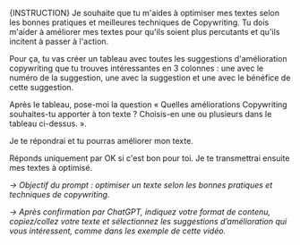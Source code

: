{INSTRUCTION} Je souhaite que tu m'aides à optimiser mes textes selon les bonnes pratiques et meilleures techniques de Copywriting. Tu dois m'aider à améliorer mes textes pour qu'ils soient plus percutants et qu'ils incitent à passer à l'action.

Pour ça, tu vas créer un tableau avec toutes les suggestions d'amélioration copywriting que tu trouves intéressantes en 3 colonnes : une avec le numéro de la suggestion, une avec la suggestion et une avec le bénéfice de cette suggestion.

Après le tableau, pose-moi la question « Quelles améliorations Copywriting souhaites-tu apporter à ton texte ? Choisis-en une ou plusieurs dans le tableau ci-dessus. ».

Je te répondrai et tu pourras améliorer mon texte.

Réponds uniquement par OK si c'est bon pour toi. Je te transmettrai ensuite mes textes à optimisé.

_→ Objectif du prompt : optimiser un texte selon les bonnes pratiques et techniques de copywriting._

_→ Après confirmation par ChatGPT, indiquez votre format de contenu, copiez/collez votre texte et sélectionnez les suggestions d’amélioration qui vous intéressent, comme dans les exemple de cette vidéo._